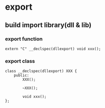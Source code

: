 # export

## build import library(dll & lib)

### export function
```
extern "C" __declspec(dllexport) void xxx();
```

### export class
```
class __declspec(dllexport) XXX {
    public:
        XXX();
        
        ~XXX();

        void xxx();
};
```